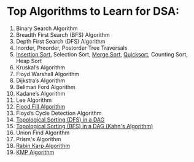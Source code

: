# Top Algorithms to Learn for DSA:

1. Binary Search Algorithm
2. Breadth First Search (BFS) Algorithm
3. Depth First Search (DFS) Algorithm
4. Inorder, Preorder, Postorder Tree Traversals
5. [Insertion Sort](https://github.com/RoshanSharmaCodes/Leetcode-Head/blob/main/Insertion%20Sorting), Selection Sort, [Merge Sort](https://github.com/RoshanSharmaCodes/Leetcode-Head/blob/main/Merge%20Sorting), [Quicksort](https://github.com/RoshanSharmaCodes/Leetcode-Head/blob/main/Quick%20Sorting), Counting Sort, Heap Sort
6. Kruskal’s Algorithm
7. Floyd Warshall Algorithm
8. Dijkstra’s Algorithm
9. Bellman Ford Algorithm
10. Kadane’s Algorithm
11. Lee Algorithm
12. [Flood Fill Algorithm](https://github.com/RoshanSharmaCodes/Leetcode-Head/blob/main/Flood%20Fill%20Algorithm)
13. Floyd’s Cycle Detection Algorithm
14. [Topological Sorting (DFS) in a DAG](https://github.com/RoshanSharmaCodes/Leetcode-Head/blob/main/Topological%20Sorting%20DFS)
15. [Topological Sorting (BFS) in a DAG (Kahn's Algorithm)](https://github.com/RoshanSharmaCodes/Leetcode-Head/blob/main/Topological%20Sorting%20BFS%20(Kahn's%20ALgorithm))
16. Union Find Algorithm
17. Prism's Algorithm
18. [Rabin Karp Algorithm](https://github.com/RoshanSharmaCodes/Leetcode-Head/blob/main/Rabin%20Karp%20Algo)
19. [KMP Algorithm](https://github.com/RoshanSharmaCodes/Leetcode-Head/blob/main/KMP%20Algorithm)
